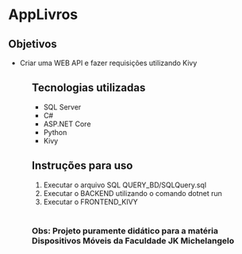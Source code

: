 # AppLivros

## Objetivos

<ul>
    <li>Criar uma WEB API e fazer requisições utilizando Kivy</li>
<ul>

## Tecnologias utilizadas

<ul>
    <li>SQL Server</li>
    <li>C#</li>
    <li>ASP.NET Core</li>
    <li>Python</li>
    <li>Kivy</li>
</ul>

## Instruções para uso

<ol>
    <li>Executar o arquivo SQL QUERY_BD/SQLQuery.sql</li>
    <li>Executar o BACKEND utilizando o comando dotnet run</li>
    <li>Executar o FRONTEND_KIVY</li>
</ol>
<br>

### Obs: Projeto puramente didático para a matéria Dispositivos Móveis da Faculdade JK Michelangelo